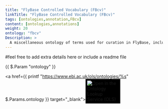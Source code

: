 ```yaml
---
title: "FlyBase Controlled Vocabulary (FBcv)"
linkTitle: "FlyBase Controlled Vocabulary (FBcv)"
tags: [ontologies,annotation,FBcv]
content: [ontologies,annotations]
weight: 20
ontology: "fbcv"
Description: >
  A miscellaneous ontology of terms used for curation in FlyBase, including the DPO.
---
```


#feel free to add extra details here or include a readme file

{{ $.Param "ontology" }}

<a href={{ printf "https://www.ebi.ac.uk/ols/ontologies/%s" $.Params.ontology }} target="_blank"><img src="https://www.ebi.ac.uk/ols/img/OLS_logo_2017.png" style="max-width: 20%; background: #000000; padding: 5px;" alt="Open in the Ontology Lookup Service (OLS)" ></a>

<div id="result">
<script>  $( "#result" ).load( {{ printf "https://www.ebi.ac.uk/ols/ontologies/%s  #ontology_info_box" $.Params.ontology }}, function(){$("a[href^='../']").each(function(){$(this).attr('target','_blank');$(this).attr('href',$(this).attr('href').replace('../','https://www.ebi.ac.uk/ols/'));})})</script>


</script>
</div>
